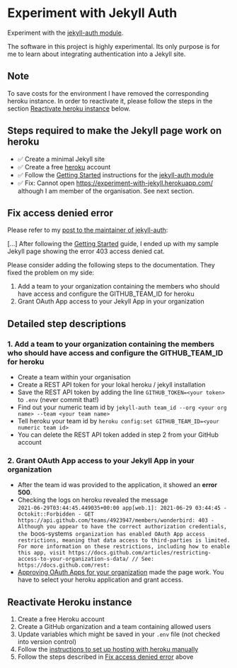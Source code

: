 # Experiment with Jekyll Auth

Experiment with the [jekyll-auth module](https://github.com/benbalter/jekyll-auth).

The software in this project is highly experimental. Its only purpose is for me to learn about integrating authentication into a Jekyll site.

## Note

To save costs for the environment I have removed the corresponding heroku instance. In order to reactivate it, please follow the steps in the section [Reactivate heroku instance](#reactivate-heroku-instance) below.

## Steps required to make the Jekyll page work on heroku

* ✅ Create a minimal Jekyll site
* ✅ Create a free [heroku](https://www.heroku.com) account
* ✅ Follow the [Getting Started](https://github.com/benbalter/jekyll-auth/blob/master/docs/getting-started.md) instructions for the [jekyll-auth module](https://github.com/benbalter/jekyll-auth)
* ✅ Fix: Cannot open https://experiment-with-jekyll.herokuapp.com/ although I am member of the organisation. See next section.

## Fix access denied error

Please refer to my [post to the maintainer of jekyll-auth](https://github.com/benbalter/jekyll-auth/issues/141#issuecomment-870213536):

[...] After following the [Getting Started](https://github.com/benbalter/jekyll-auth/blob/master/docs/getting-started.md) guide, I ended up with my sample Jekyll page showing the error 403 access denied cat.

Please consider adding the following steps to the documentation. They fixed the problem on my side:

1. Add a team to your organization containing the members who should have access and configure the GITHUB_TEAM_ID for heroku
2. Grant OAuth App access to your Jekyll App in your organization

## Detailed step descriptions

### 1. Add a team to your organization containing the members who should have access and configure the GITHUB_TEAM_ID for heroku

* Create a team within your organisation
* Create a REST API token for your lokal heroku / jekyll installation
* Save the REST API token by adding the line `GITHUB_TOKEN=<your token>` to `.env` (never commit that!)
* Find out your numeric team id by `jekyll-auth team_id --org <your org name> --team <your team name>`
* Tell heroku your team id by `heroku config:set GITHUB_TEAM_ID=<your numeric team id>`
* You can delete the REST API token added in step 2 from your GitHub account

### 2. Grant OAuth App access to your Jekyll App in your organization

* After the team id was provided to the application, it showed an **error 500**.
* Checking the logs on heroku revealed the message <br>`2021-06-29T03:44:45.449035+00:00 app[web.1]: 2021-06-29 03:44:45 - Octokit::Forbidden - GET https://api.github.com/teams/4923947/members/wonderbird: 403 - Although you appear to have the correct authorization credentials, the `boos-systems` organization has enabled OAuth App access restrictions, meaning that data access to third-parties is limited. For more information on these restrictions, including how to enable this app, visit https://docs.github.com/articles/restricting-access-to-your-organization-s-data/ // See: https://docs.github.com/rest:`
* [Approving OAuth Apps for your organization](https://docs.github.com/en/organizations/restricting-access-to-your-organizations-data/approving-oauth-apps-for-your-organization) made the page work. You have to select your heroku application and grant access.

## Reactivate Heroku instance

1. Create a free Heroku account
1. Create a GitHub organization and a team containing allowed users
1. Update variables which might be saved in your `.env` file (not checked into version control)
1. Follow the [instructions to set up hosting with heroku manually](https://github.com/benbalter/jekyll-auth/blob/master/docs/getting-started.md#manually)
1. Follow the steps described in [Fix access denied error](#fix-access-denied-error) above
